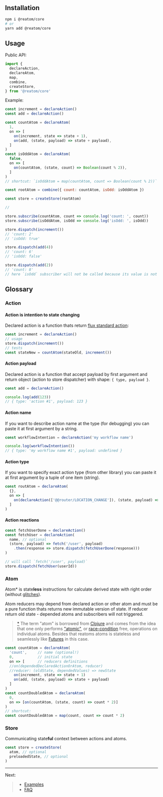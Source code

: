 ## Installation

```sh
npm i @reatom/core
# or
yarn add @reatom/core
```

## Usage

Public API:

```js
import {
  declareAction,
  declareAtom,
  map,
  combine,
  createStore,
} from '@reatom/core'
```

Example:

```js
const increment = declareAction()
const add = declareAction()

const countAtom = declareAtom(
  1,
  on => [
    on(increment, state => state + 1),
    on(add, (state, payload) => state + payload),
  ]
)
const isOddAtom = declareAtom(
  false,
  on => [
    on(countAtom, (state, count) => Boolean(count % 2)),
  ]
)
// shortcut: `isOddAtom = map(countAtom, count => Boolean(count % 2))`

const rootAtom = combine({ count: countAtom, isOdd: isOddAtom })

const store = createStore(rootAtom)

//

store.subscribe(countAtom, count => console.log('count: ', count))
store.subscribe(isOddAtom, isOdd => console.log('isOdd: ', isOdd))

store.dispatch(increment())
// 'count: 2'
// 'isOdd: true'

store.dispatch(add(4))
// 'count: 6'
// 'isOdd: false'

store.dispatch(add(2))
// 'count: 8'
// here `isOdd` subscriber will not be called because its value is not changes
```

## Glossary

### Action

#### Action is intention to state changing

Declared action is a function thats return [flux standard action](https://github.com/redux-utilities/flux-standard-action):

```js
const increment = declareAction()
// usage
store.dispatch(increment())
// tests
const stateNew = countAtom(stateOld, increment())
```

#### Action payload

Declared action is a function that accept payload by first argument and return object (action to store dispatcher) with shape: `{ type, payload }`.

```js
const add = declareAction()

console.log(add(123))
// { type: 'action #1', payload: 123 }
```

#### Action name

If you want to describe action name at the type (for debugging) you can paste it at first argument by a string.

```js
const workflowIntention = declareAction('my workflow name')

console.log(workflowIntention())
// { type: 'my workflow name #1', payload: undefined }
```

#### Action type

If you want to specify exact action type (from other library) you can paste it at first argument by a tuple of one item (string).

```js
const routAtom = declareAtom(
  {},
  on => [
    on(declareAction(['@@router/LOCATION_CHANGE']), (state, payload) => payload),
  ]
)
```

#### Action reactions

```js
const fetchUserDone = declareAction()
const fetchUser = declareAction(
  name, // optional
  (store, payload) => fetch('/user', payload)
    .then(response => store.dispatch(fetchUserDone(response)))
)

// will call `fetch('/user', payload)`
store.dispatch(fetchUser(userId))
```

### Atom

Atom\* is state**less** instructions for calculate derived state with right order (without [glitches](https://stackoverflow.com/questions/25139257/terminology-what-is-a-glitch-in-functional-reactive-programming-rx)).

Atom reducers may depend from declared action or other atom and must be a pure function thats returns new immutable version of state. If reducer return old state - depended atoms and subscribers will not triggered.

> [\*](https://github.com/calmm-js/kefir.atom/blob/master/README.md#related-work) The term "atom" is borrowed from [Clojure](http://clojure.org/reference/atoms) and comes from the idea that one only performs ["atomic"](https://en.wikipedia.org/wiki/Read-modify-write), or [race-condition](https://en.wikipedia.org/wiki/Race_condition) free, operations on individual atoms. Besides that reatoms atoms is stateless and seamlessly like [Futures](https://en.wikipedia.org/wiki/Futures_and_promises) in this case.

```js
const countAtom = declareAtom(
  'count',     // name (optional!)
  0,           // initial state
  on => [      // reducers definitions
  //on(dependedDeclaredActionOrAtom, reducer)
  //reducer: (oldState, dependedValues) => newState
    on(increment, state => state + 1)
    on(add, (state, payload) => state + payload)
  ]
)
const countDoubledAtom = declareAtom(
  0,
  on => [on(countAtom, (state, count) => count * 2)]
)
// shortcut:
const countDoubledAtom = map(count, count => count * 2)
```

### Store

Communicating state**ful** context between actions and atoms.

```js
const store = createStore(
  atom, // optional
  preloadedState, // optional
)
```

---

Next:

> - <a href="https://artalar.github.io/reatom/#/examples">Examples</a>
> - <a href="https://artalar.github.io/reatom/#/faq">FAQ</a>
